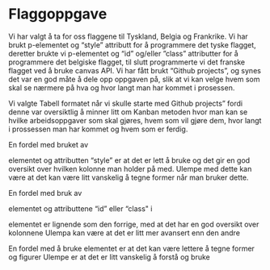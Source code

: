 
<h1><strong>Flaggoppgave</strong></h1> 

Vi har valgt å ta for oss flaggene til Tyskland, Belgia og Frankrike. Vi har brukt p-elementet og “style” attributt for å programmere det tyske flagget, deretter brukte vi p-elementet og “id” og/eller ”class” attributter for å programmere det belgiske flagget, til slutt programmerte vi det franske flagget ved å bruke canvas API.
Vi har fått brukt “Github projects”, og synes det var en god måte å dele opp oppgaven på, slik at vi kan velge hvem som skal se nærmere på hva og hvor langt man har kommet i prosessen.

Vi valgte Tabell formatet når vi skulle starte med Github projects” fordi denne var oversiktlig å minner litt om Kanban metoden hvor man kan se hvilke arbeidsoppgaver som skal gjøres, hvem som vil gjøre dem, hvor langt i prossessen man har kommet og hvem som er ferdig.

En fordel med bruket av <p> elementet og attributten “style” er at det er lett å bruke og det gir en god oversikt over hvilken kolonne man holder på med.
Ulempe med dette kan være at det kan være litt vanskelig å tegne former når man bruker dette.

En fordel med bruk av <p> elementet og attributtene “id” eller “class" i <p> elementet er lignende som den forrige, med at det har en god oversikt over kolonnene
Ulempa kan være at det er litt mer avansert enn den andre

En fordel med å bruke <canvas> elementet er at det kan være lettere å tegne former og figurer
Ulempe er at det er litt vanskelig å forstå og bruke
